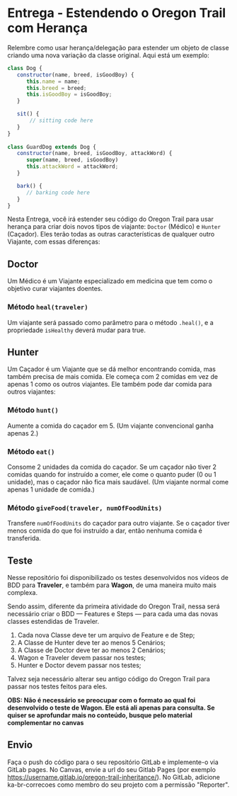 # Entrega - Estendendo o Oregon Trail com Herança

Relembre como usar herança/delegação para estender um objeto de classe criando uma nova variação da classe original. Aqui está um exemplo:

```js
class Dog {
   constructor(name, breed, isGoodBoy) {
      this.name = name;
      this.breed = breed;
      this.isGoodBoy = isGoodBoy;
   }

   sit() {
       // sitting code here
   }
}
 
class GuardDog extends Dog {
   constructor(name, breed, isGoodBoy, attackWord) {
      super(name, breed, isGoodBoy)
      this.attackWord = attackWord;
   }

   bark() {
      // barking code here
   }
}
```

Nesta Entrega, você irá estender seu código do Oregon Trail para usar herança para criar dois novos tipos de viajante: `Doctor` (Médico) e `Hunter` (Caçador). Eles terão todas as outras características de qualquer outro Viajante, com essas diferenças:

## Doctor

Um Médico é um Viajante especializado em medicina que tem como o objetivo curar viajantes doentes.

### Método `heal(traveler)`

Um viajante será passado como parâmetro para o método `.heal()`, e a propriedade `isHealthy` deverá mudar para true.

## Hunter

Um Caçador é um Viajante que se dá melhor encontrando comida, mas também precisa de mais comida. Ele começa com 2 comidas em vez de apenas 1 como os outros viajantes. Ele também pode dar comida para outros viajantes:

### Método `hunt()`

Aumente a comida do caçador em 5. (Um viajante convencional ganha apenas 2.)

### Método `eat()`

Consome 2 unidades da comida do caçador. Se um caçador não tiver 2 comidas quando for instruído a comer, ele come o quanto puder (0 ou 1 unidade), mas o caçador não fica mais saudável. (Um viajante normal come apenas 1 unidade de comida.)

### Método ``giveFood(traveler, numOfFoodUnits)``

Transfere `numOfFoodUnits` do caçador para outro viajante. Se o caçador tiver menos comida do que foi instruído a dar, então nenhuma comida é transferida.

## Teste

Nesse repositório foi disponibilizado os testes desenvolvidos nos vídeos de BDD para **Traveler**, e também para **Wagon**, de uma maneira muito mais complexa.

Sendo assim, diferente da primeira atividade do Oregon Trail, nessa será necessário criar o BDD — Features e Steps — para cada uma das novas classes estendidas de Traveler.

1. Cada nova Classe deve ter um arquivo de Feature e de Step;  
2. A Classe de Hunter deve ter ao menos 5 Cenários;  
3. A Classe de Doctor deve ter ao menos 2 Cenários;  
4. Wagon e Traveler devem passar nos testes;  
5. Hunter e Doctor devem passar nos testes;  
   
Talvez seja necessário alterar seu antigo código do Oregon Trail para passar nos testes feitos para eles.  

**OBS: Não é necessário se preocupar com o formato ao qual foi desenvolvido o teste de Wagon. Ele está ali apenas para consulta. Se quiser se aprofundar mais no conteúdo, busque pelo material complementar no canvas**

## Envio

Faça o push do código para o seu repositório GitLab e implemente-o via GitLab pages. No Canvas, envie a url do seu Gitlab Pages (por exemplo https://username.gitlab.io/oregon-trail-inheritance/). No GitLab, adicione ka-br-correcoes como membro do seu projeto com a permissão "Reporter".

